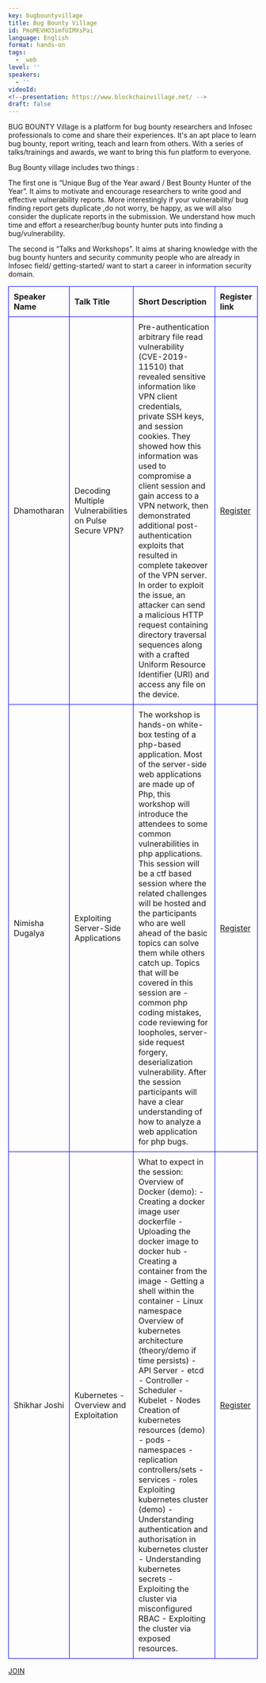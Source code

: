 ```yaml
---
key: bugbountyvillage
title: Bug Bounty Village
id: PmoMEVHO3imfUIMXsPai
language: English
format: hands-on
tags:
  - _web
level: ''
speakers:
  - ''
videoId: 
<!--presentation: https://www.blockchainvillage.net/ -->
draft: false
---
```

BUG BOUNTY Village is a platform for bug bounty researchers and Infosec professionals to come and share their experiences. It's an apt place to learn bug bounty, report writing, teach and learn from others. With a series of talks/trainings and awards, we want to bring this fun platform to everyone.

Bug Bounty village includes two things :

The first one is “Unique Bug of the Year award / Best Bounty Hunter of the Year”. It aims to motivate and encourage researchers to write good and effective vulnerability reports. More interestingly if your vulnerability/ bug finding report gets duplicate ,do not worry, be happy, as we will also consider the duplicate reports in the submission. We understand how much time and effort a researcher/bug bounty hunter puts into finding a bug/vulnerability.

The second is “Talks and Workshops”. It aims at sharing knowledge with the bug bounty hunters and security community people who are already in Infosec field/ getting-started/ want to start a career in information security domain.

<style>
  table {
    border-collapse: collapse;
  }
  th, td {
    border: 1px solid blue;
    padding: 10px;
    text-align: left;
  }
</style>
<table>
  <tr>
    <th>Speaker Name</th>
    <th>Talk Title</th>
    <th>Short Description</th>
    <th>Register link</th>
  </tr>
  <tr>
    <td>Dhamotharan</td>
    <td>Decoding Multiple Vulnerabilities on Pulse Secure VPN?</td>
    <td>Pre-authentication arbitrary file read vulnerability (CVE-2019-11510) that revealed sensitive information like VPN client credentials, private SSH keys, and session cookies. They showed how this information was used to compromise a client session and gain access to a VPN network, then demonstrated additional post-authentication exploits that resulted in complete takeover of the VPN server. In order to exploit the issue, an attacker can send a malicious HTTP request containing directory traversal sequences along with a crafted Uniform Resource Identifier (URI) and access any file on the device.</td>
    <td><a align="center" class="btn primary" target="_blank" rel="noopener" href="https://docs.google.com/forms/d/1GmfBrK_UkqArJAu2U1acgVbceRWUIuzO2NwmfDNqEGI/">Register</a></td>
  </tr>
  <tr>
    <td>Nimisha Dugalya</td>
    <td>Exploiting Server-Side Applications</td>
    <td>The workshop is hands-on white-box testing of a php-based application. Most of the server-side web applications are made up of Php, this workshop will introduce the attendees to some common vulnerabilities in php applications. This session will be a ctf based session where the related challenges will be hosted and the participants who are well ahead of the basic topics can solve them while others catch up. Topics that will be covered in this session are - common php coding mistakes, code reviewing for loopholes, server-side request forgery, deserialization vulnerability. After the session participants will have a clear understanding of how to analyze a web application for php bugs.</td>
    <td><a align="center" class="btn primary" target="_blank" rel="noopener" href="https://docs.google.com/forms/d/1Q2dFAYr9L-l7NmOKrkMBGEdjFlIULjxvObIRnM4eoRY/">Register</a></td>
  </tr>
  <tr>
    <td>Shikhar Joshi</td>
    <td>Kubernetes - Overview and Exploitation</td>
    <td>What to expect in the session: Overview of Docker (demo): - Creating a docker image user dockerfile - Uploading the docker image to docker hub - Creating a container from the image - Getting a shell within the container - Linux namespace Overview of kubernetes architecture (theory/demo if time persists) - API Server - etcd - Controller - Scheduler - Kubelet - Nodes Creation of kubernetes resources (demo) - pods - namespaces - replication controllers/sets - services - roles Exploiting kubernetes cluster (demo) - Understanding authentication and authorisation in kubernetes cluster - Understanding kubernetes secrets - Exploiting the cluster via misconfigured RBAC - Exploiting the cluster via exposed resources.</td>
    <td><a align="center" class="btn primary" target="_blank" rel="noopener" href="https://docs.google.com/forms/d/14c6sFqRakrorbf3LCb5OkF8jUN77Ri153gqalUESuYM/">Register</a></td>
  </tr>
</table>


<a align="center" class="btn primary" target="_blank" rel="noopener" href="https://www.bugbountyvillage.com">JOIN</a>
